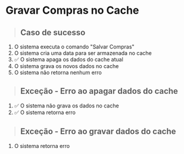 # Gravar Compras no Cache

> ## Caso de sucesso

1. O sistema executa o comando "Salvar Compras"
2. O sistema cria uma data para ser armazenada no cache
3. ✅ O sistema apaga os dados do cache atual
4. O sistema grava os novos dados no cache
5. O sistema não retorna nenhum erro

> ## Exceção - Erro ao apagar dados do cache

1. ✅ O sistema não grava os dados no cache
2. ✅ O sistema retorna erro

> ## Exceção - Erro ao gravar dados do cache

1. O sistema retorna erro
